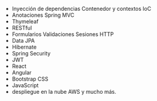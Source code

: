 - Inyección de dependencias Contenedor y contextos IoC
- Anotaciones Spring MVC
- Thymeleaf
- RESTful
- Formularios Validaciones Sesiones HTTP
- Data JPA
- Hibernate
- Spring Security
- JWT
- React
- Angular
- Bootstrap CSS
- JavaScript
- despliegue en la nube AWS y mucho más.
